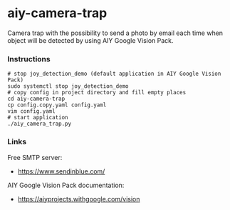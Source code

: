 # aiy-camera-trap
Camera trap with the possibility to send a photo by email each time when object will be detected by using AIY Google Vision Pack.

### Instructions


```
# stop joy_detection_demo (default application in AIY Google Vision Pack)
sudo systemctl stop joy_detection_demo
# copy config in project directory and fill empty places
cd aiy-camera-trap
cp config.copy.yaml config.yaml
vim config.yaml
# start application
./aiy_camera_trap.py 
```

### Links

Free SMTP server:
- https://www.sendinblue.com/

AIY Google Vision Pack documentation:
- https://aiyprojects.withgoogle.com/vision
